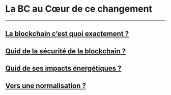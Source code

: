 # La BC au Cœur de ce changement
---

## [La blockchain c’est quoi exactement ?](blockchain_potential_change/blockchain_en_details.md)
## [Quid de la sécurité de la blockchain ?](blockchain_potential_change/blockchain_securite.md)
## [Quid de ses impacts énergétiques ?](blockchain_potential_change/impact_energetique.md)
## [Vers une normalisation ?](blockchain_potential_change/blockchain_normalisation.md)